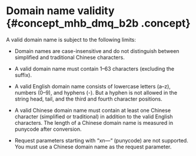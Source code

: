 # Domain name validity {#concept_mhb_dmq_b2b .concept}

A valid domain name is subject to the following limits:

-   Domain names are case-insensitive and do not distinguish between simplified and traditional Chinese characters.

-   A valid domain name must contain 1–63 characters \(excluding the suffix\).

-   A valid English domain name consists of lowercase letters \(a–z\), numbers \(0–9\), and hyphens \(-\). But a hyphen is not allowed in the string head, tail, and the third and fourth character positions.

-   A valid Chinese domain name must contain at least one Chinese character \(simplified or traditional\) in addition to the valid English characters. The length of a Chinese domain name is measured in punycode after conversion.

-   Request parameters starting with “xn—“ \(punycode\) are not supported. You must use a Chinese domain name as the request parameter.


